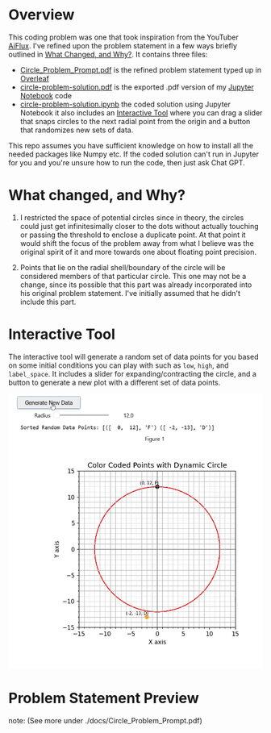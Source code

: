 # Overview

This coding problem was one that took inspiration from the YouTuber [AiFlux](https://www.youtube.com/user/aiflux). I've refined upon the problem statement in a few ways briefly outlined in [What Changed, and Why?](#what-changed-and-why). It contains three files:

- [Circle_Problem_Prompt.pdf]() is the refined problem statement typed up in [Overleaf](https://www.overleaf.com/)
- [circle-problem-solution.pdf](./docs/circle-problem-solution.pdf) is the exported .pdf version of my [Jupyter Notebook](https://jupyter.org/) code
- [circle-problem-solution.ipynb](./src/circle-problem-solution.ipynb) the coded solution using Jupyter Notebook it also includes an [Interactive Tool](#interactive-tool) where you can drag a slider that snaps circles to the next radial point from the origin and a button that randomizes new sets of data.

This repo assumes you have sufficient knowledge on how to install all the needed packages like Numpy etc. If the coded solution can't run in Jupyter for you and you're unsure how to run the code, then just ask Chat GPT.

# What changed, and Why?

1. I restricted the space of potential circles since in theory, the circles could just get infinitesimally closer to the dots without actually touching or passing the threshold to enclose a duplicate point. At that point it would shift the focus of the problem away from what I believe was the original spirit of it and more towards one about floating point precision.

2. Points that lie on the radial shell/boundary of the circle will be considered members of that particular circle. This one may not be a change, since its possible that this part was already incorporated into his original problem statement. I've initially assumed that he didn't include this part.

# Interactive Tool

The interactive tool will generate a random set of data points for you based on some initial conditions you can play with such as `low`, `high`, and `label_space`. It includes a slider for expanding/contracting the circle, and a button to generate a new plot with a different set of data points.

![Circle Drawing Demo](./assets/circle-gui-demo.gif)


# Problem Statement  Preview
note: (See more under ./docs/Circle_Problem_Prompt.pdf)




